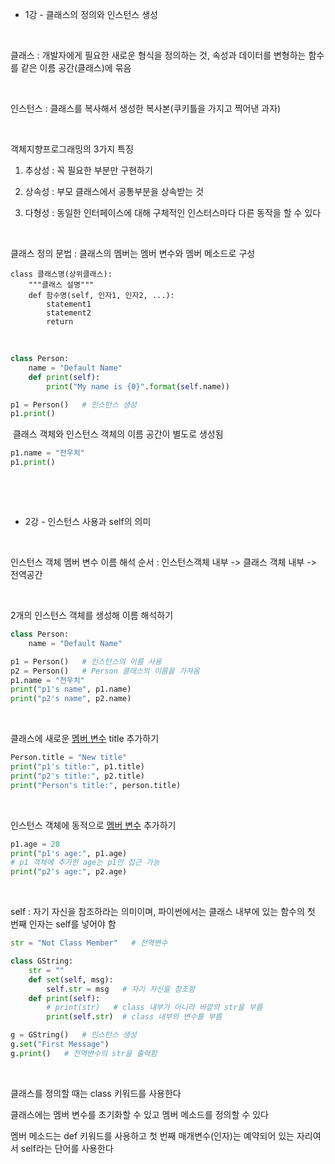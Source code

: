 * 1강 - 클래스의 정의와 인스턴스 생성

​

클래스 : 개발자에게 필요한 새로운 형식을 정의하는 것, 속성과 데이터를 변형하는 함수를 같은 이름 공간(클래스)에 묶음

​

인스턴스 : 클래스를 복사해서 생성한 복사본(쿠키틀을 가지고 찍어낸 과자)

​

객체지향프로그래밍의 3가지 특징

1) 추상성 : 꼭 필요한 부분만 구현하기

2) 상속성 : 부모 클래스에서 공통부분을 상속받는 것

3) 다형성 : 동일한 인터페이스에 대해 구체적인 인스터스마다 다른 동작을 할 수 있다

​

클래스 정의 문법 : 클래스의 멤버는 멤버 변수와 멤버 메소드로 구성

```
class 클래스명(상위클래스):
	"""클래스 설명"""
	def 함수명(self, 인자1, 인자2, ...):
		statement1
		statement2
		return
```

​

```python
class Person:
    name = "Default Name"
    def print(self):
        print("My name is {0}".format(self.name))

p1 = Person()   # 인스턴스 생성
p1.print()
```
​
클래스 객체와 인스턴스 객체의 이름 공간이 별도로 생성됨

```python
p1.name = "전우치"
p1.print()
```

​

​

* 2강 - 인스턴스 사용과 self의 의미

​

인스턴스 객체 멤버 변수 이름 해석 순서 : 인스턴스객체 내부 -> 클래스 객체 내부 -> 전역공간

​

2개의 인스턴스 객체를 생성해 이름 해석하기

```python
class Person:
	name = "Default Name"

p1 = Person()   # 인스턴스의 이름 사용
p2 = Person()   # Person 클래스의 이름을 가져옴
p1.name = "전우치"
print("p1's name", p1.name)
print("p2's name", p2.name)
```

​

클래스에 새로운 <u>멤버 변수</u> title 추가하기

```python
Person.title = "New title"
print("p1's title:", p1.title)
print("p2's title:", p2.title)
print("Person's title:", person.title)
```

​

인스턴스 객체에 동적으로 <u>멤버 변수</u> 추가하기

```python
p1.age = 20
print("p1's age:", p1.age)
# p1 객체에 추가한 age는 p1만 접근 가능
print("p2's age:", p2.age)
```

​

self : 자기 자신을 참조하라는 의미이며, 파이썬에서는 클래스 내부에 있는 함수의 첫 번째 인자는 self를 넣어야 함

```python
str = "Not Class Member"   # 전역변수

class GString:
	str = ""
	def set(self, msg):
		self.str = msg   # 자기 자신을 참조함
	def print(self):   
		# print(str)   # class 내부가 아니라 바깥의 str을 부름
        print(self.str)  # class 내부의 변수를 부름

g = GString()   # 인스턴스 생성
g.set("First Message")
g.print()   # 전역변수의 str을 출력함
```

​

클래스를 정의할 때는 class 키워드를 사용한다

클래스에는 멤버 변수를 초기화할 수 있고 멤버 메소드를 정의할 수 있다

멤버 메소드는 def 키워드를 사용하고 첫 번째 매개변수(인자)는 예약되어 있는 자리여서 self라는 단어를 사용한다
